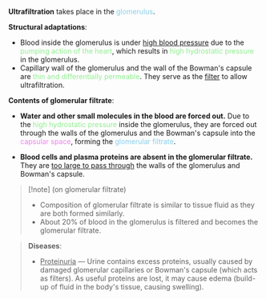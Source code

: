 **Ultrafiltration** takes place in the <span style="color: skyblue">glomerulus</span>.

**Structural adaptations**:
- Blood inside the glomerulus is under <u>high blood pressure</u> due to the <span style="color: lightgreen">pumping action of the heart</span>, which results in <span style="color: lightgreen">high hydrostatic pressure</span> in the glomerulus.
- Capillary wall of the glomerulus and the wall of the Bowman's capsule are <span style="color: lightgreen">thin and differentially permeable</span>. They serve as the <u>filter</u> to allow ultrafiltration.

**Contents of glomerular filtrate**:
- **Water and other small molecules in the blood are forced out.**
  Due to the <span style="color: lightgreen">high hydrostatic pressure</span> inside the glomerulus, they are forced out through the walls of the glomerulus and the Bowman's capsule into the <span style="color: violet">capsular space</span>, forming the <span style="color: skyblue">glomerular filtrate</span>.

- **Blood cells and plasma proteins are absent in the glomerular filtrate.**
  They are <u>too large to pass through</u> the walls of the glomerulus and Bowman's capsule.

> [!note] (on glomerular filtrate)
> - Composition of glomerular filtrate is similar to tissue fluid as they are both formed similarly.
> - About 20% of blood in the glomerulus is filtered and becomes the glomerular filtrate.

> **Diseases**:
> - <u>Proteinuria</u> — Urine contains excess proteins, usually caused by damaged glomerular capillaries or Bowman's capsule (which acts as filters). As useful proteins are lost, it may cause edema (build-up of fluid in the body's tissue, causing swelling).

